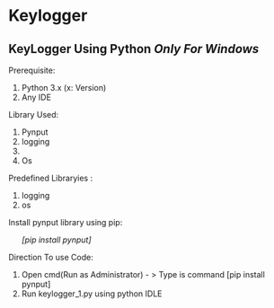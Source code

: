 # Keylogger

## KeyLogger Using Python _****Only For Windows****_

Prerequisite:
<ol>
<li>Python 3.x (x: Version)</li>
<li>Any IDE</li>
</ol>
 
 Library Used:
 <ol>
 <li> Pynput</li>
 <li>logging<li>
 <li> Os </li>
  </ol>

Predefined Libraryies : 
<ol><li>logging</li> <li> os</li></ol>
 
 Install pynput library using pip:<ol> *[pip install pynput]* </ol>
 
 Direction To use Code:
 <ol>
 <li>Open cmd(Run as Administrator) - > Type is command [pip install pynput]</li>
 <li>Run keylogger_1.py using python IDLE </li>
</ol> 
